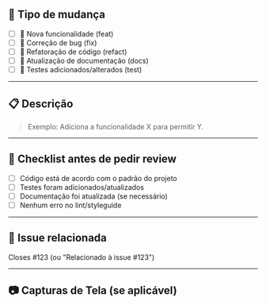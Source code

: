 ## 📌 Tipo de mudança
<!-- Marque com um "x" o tipo de mudança -->
- [ ] 🚀 Nova funcionalidade (feat)
- [ ] 🐛 Correção de bug (fix)
- [ ] 🔨 Refatoração de código (refact)
- [ ] 📄 Atualização de documentação (docs)
- [ ] 🧪 Testes adicionados/alterados (test)

---

## 📋 Descrição
<!-- Descreva as mudanças feitas no PR de forma objetiva -->
> Exemplo: Adiciona a funcionalidade X para permitir Y.

---

## 📝 Checklist antes de pedir review
<!-- Marque com um "x" os itens concluídos -->
- [ ] Código está de acordo com o padrão do projeto
- [ ] Testes foram adicionados/atualizados
- [ ] Documentação foi atualizada (se necessário)
- [ ] Nenhum erro no lint/styleguide

---

## 🔗 Issue relacionada
<!-- Se esse PR resolver uma issue, linke aqui -->
Closes #123 (ou "Relacionado à issue #123")

---

## 📷 Capturas de Tela (se aplicável)
<!-- Adicione prints ou GIFs para ilustrar mudanças visuais -->
